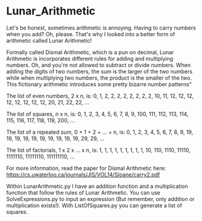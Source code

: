 # Lunar_Arithmetic

Let's be honest, sometimes arithmetic is annoying. Having to carry numbers when you add? Oh, please. That's why I looked into a better form of arithmetic called Lunar Arithmetic!

Formally called Dismal Arithmetic, which is a pun on decimal, Lunar Arithmetic is incorporates different rules for adding and multiplying numbers. Oh, and you're not allowed to subtract or divide numbers. When adding the digits of two numbers, the sum is the larger of the two numbers while when multiplying two numbers, the product is the smaller of the two. This fictionary arithmetic introduces some pretty bizarre number patterns"

The list of even numbers, 2 x n, is: 0, 1, 2, 2, 2, 2, 2, 2, 2, 2, 10, 11, 12, 12, 12, 12, 12, 12, 12, 12, 20, 21, 22, 22, ...

The list of squares, n x n, is: 0, 1, 2, 3, 4, 5, 6, 7, 8, 9, 100, 111, 112, 113, 114, 115, 116, 117, 118, 119, 200, ...

The list of a repeated sum, 0 + 1 + 2 + ... + n, is: 0, 1, 2, 3, 4, 5, 6, 7, 8, 9, 19, 19, 19, 19, 19, 19, 19, 19, 19, 19, 29, 29, ...

The list of factorials, 1 x 2 x ... x n, is: 1, 1, 1, 1, 1, 1, 1, 1, 1, 10, 110, 1110, 11110, 1111110, 11111110, 111111110, ...

For more information, read the paper for Dismal Arithmetic here: https://cs.uwaterloo.ca/journals/JIS/VOL14/Sloane/carry2.pdf

Within LunarArithmetic.py I have an addition function and a multiplication function that follow the rules of Lunar Arithmetic. You can use SolveExpressions.py to input an expression (But remember, only addition or multiplication exists!). With ListOfSquares.py you can generate a list of squares.
